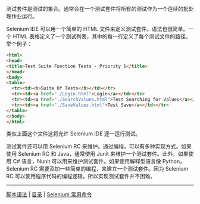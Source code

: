 测试套件是测试的集合。通常会在一个测试套件将所有的测试作为一个连续的批处理作业运行。
  
Selenium IDE 可以用一个简单的 HTML 文件来定义测试套件。语法也很简单。一个 HTML 表格定义了一个测试列表，其中的每一行定义了每个测试文件的路径。举个例子：

  
```html
<html>
<head>
<title>Test Suite Function Tests - Priority 1</title>
</head>
<body>
<table>
  <tr><td><b>Suite Of Tests</b></td></tr>
  <tr><td><a href="./Login.html">Login</a></td></tr>
  <tr><td><a href="./SearchValues.html">Test Searching for Values</a></td></tr>
  <tr><td><a href="./SaveValues.html">Test Save</a></td></tr>
</table>
</body>
</html>
```

类似上面这个文件这将允许 Selenium IDE 逐一运行测试。 
  
测试套件还可以用 Selenium RC 来维护。通过编程，可以有多种实现方式。如果使用 Selenium RC 和 Java，通常使用 Junit 来维护一个测试套件。此外，如果使用 C# 语言，Nunit 可以用来维护测试套件。如果使用解释型语言像 Python，Selenium RC 需要添加一些简单的编程，来建立一个测试套件。因为 Selenium RC 可以使用程序代码的编程逻辑，所以实现测试套件并不困难。

---
[脚本语法](Script.md) | [目录](README.md) | [Selenium 常用命令](Commonly.md)
